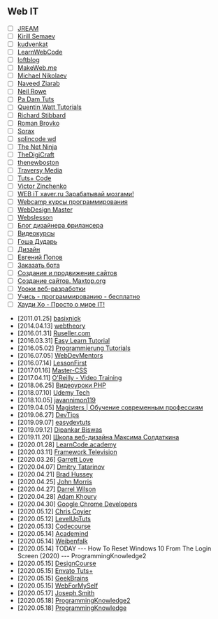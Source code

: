 ## Web IT

- [ ] [JREAM](https://www.youtube.com/channel/UCFfuK45zBZxhq0m1bxYP-Zw)
- [ ] [Kirill Semaev](https://www.youtube.com/channel/UCemtVTjKhD_GcEOQ_rNOrRw)
- [ ] [kudvenkat](https://www.youtube.com/channel/UCCTVrRB5KpIiK6V2GGVsR1Q)
- [ ] [LearnWebCode](https://www.youtube.com/channel/UCHRp19HU7Y2LwfI0Ai6WAGQ)
- [ ] [loftblog](https://www.youtube.com/channel/UCIIt69f5D44s2cdb9vXQNzA)
- [ ] [MakeWeb.me](https://www.youtube.com/channel/UCt36CWL85NGtOgUMZ2X6x5g)
- [ ] [Michael Nikolaev](https://www.youtube.com/channel/UCVkuc9H3X8F0lAg5paPcwLg)
- [ ] [Naveed Ziarab](https://www.youtube.com/channel/UCIzPhZKIYoXBYxuN3t4TU2g)
- [ ] [Neil Rowe](https://www.youtube.com/channel/UCwHrYi0GL6dmYaRB0StEbEA)
- [ ] [Pa Dam Tuts](https://www.youtube.com/channel/UCzKW1gIGnerPbsZD-C2QNpA)
- [ ] [Quentin Watt Tutorials](https://www.youtube.com/channel/UCtGGGu_hp8ToQ9BR6Vni19w)
- [ ] [Richard Stibbard](https://www.youtube.com/channel/UCBJnEkFKpFb2742_7cFmVzg)
- [ ] [Roman Brovko](https://www.youtube.com/channel/UCiwYG9Bnxfaipnp5ckCSlQw)
- [ ] [Sorax](https://www.youtube.com/channel/UCdnFX7mzgup9moXG2fULOog)
- [ ] [splincode wd](https://www.youtube.com/channel/UC8xfERWMN3YMcQrM260ABtw)
- [ ] [The Net Ninja](https://www.youtube.com/channel/UCW5YeuERMmlnqo4oq8vwUpg)
- [ ] [TheDigiCraft](https://www.youtube.com/channel/UCw0ZIfZiV-BORQvok_cxNPw)
- [ ] [thenewboston](https://www.youtube.com/channel/UCJbPGzawDH1njbqV-D5HqKw)
- [ ] [Traversy Media](https://www.youtube.com/channel/UC29ju8bIPH5as8OGnQzwJyA)
- [ ] [Tuts+ Code](https://www.youtube.com/channel/UCd-EhXGbXSozuzsAAdPIn3A)
- [ ] [Victor Zinchenko](https://www.youtube.com/channel/UCQTlLk8CI8GDUPsz21uwjOQ)
- [ ] [WEB iT xaver.ru Зарабатывай мозгами!](https://www.youtube.com/channel/UC4vsJ5PMS3qNN61ORVL05og)
- [ ] [Webcamp курсы программирования](https://www.youtube.com/channel/UCc2xLoUejv78It0Tq61duaA)
- [ ] [WebDesign Master](https://www.youtube.com/channel/UC7enHM_oJRYJOnyJrcRzwbg)
- [ ] [Webslesson](https://www.youtube.com/channel/UC8Nbgc4vUi27HgBv2ffEiHw)
- [ ] [Блог дизайнера фрилансера](https://www.youtube.com/channel/UCiF0YY5d84iFZrLrDsP7xRQ)
- [ ] [Видеокурсы](https://www.youtube.com/channel/UCpRlxyP9_s0QJ8TdOMj3aRA)
- [ ] [Гоша Дударь](https://www.youtube.com/channel/UCvuY904el7JvBlPbdqbfguw)
- [ ] [Дизайн](https://www.youtube.com/channel/UCswtUaxvXXZe3KkwMtgrj9g)
- [ ] [Евгений Попов](https://www.youtube.com/channel/UCA1KuDtQapiKD50wk_mVM-Q)
- [ ] [Заказать бота](https://www.youtube.com/channel/UC7adbVu6XjmCnGyUml-O-xw)
- [ ] [Создание и продвижение сайтов](https://www.youtube.com/channel/UCWWfIyhjfJHdH1Kvx5p9gyg)
- [ ] [Создание сайтов. Maxtop.org](https://www.youtube.com/channel/UCk4Gb1imUGYK5r6U3Xir4Rw)
- [ ] [Уроки веб-разработки](https://www.youtube.com/channel/UCHHw70vvbfyM6xJQoV8U-Pw)
- [ ] [Учись - программированию - бесплатно](https://www.youtube.com/channel/UCYcOu-hGM8gqcXFU1jnFJtg)
- [ ] [Хауди Хо - Просто о мире IT!](https://www.youtube.com/channel/UC7f5bVxWsm3jlZIPDzOMcAg)
- [2011.01.25] [basixnick](https://www.youtube.com/channel/UC6hMTO-QhmYQvpNTkhha2dA)
- [2014.04.13] [webtheory](https://www.youtube.com/channel/UCD15yBvmQElLP7EFL8vW6Yw)
- [2016.01.31] [Ruseller.com](https://www.youtube.com/channel/UCqp_CZbW5drSGH5AFflSfuA)
- [2016.03.31] [Easy Learn Tutorial](https://www.youtube.com/channel/UCOmFcwNbdxxRXR6Xza0m4Ew)
- [2016.05.02] [Programmierung Tutorials](https://www.youtube.com/channel/UCbW1_N8jyA4-OTO428LTyjw)
- [2016.07.05] [WebDevMentors](https://www.youtube.com/channel/UCMqC6THcgjvDMbdxa7TaZ7w)
- [2016.07.14] [LessonFirst](https://www.youtube.com/channel/UCLAkvv3lfwveX2aqo2oO9GQ)
- [2017.01.16] [Master-CSS](https://www.youtube.com/channel/UC0Fl0gKuawQQs8jf35T_kfg)
- [2017.04.11] [O'Reilly - Video Training](https://www.youtube.com/channel/UCFvbB4_qLYRrOQNuFudz-Mg)
- [2018.06.25] [Видеоуроки PHP](https://www.youtube.com/channel/UCpEWlcj5rkU1H9vkIf9Lb5g)
- [2018.07.10] [Udemy Tech](https://www.youtube.com/channel/UCU6e4MJtvlcX5DBLP1cq8hQ)
- [2018.10.05] [javannimon119](https://www.youtube.com/channel/UCe-2zBJGYQ2M9HaWb0IAoJg)
- [2019.04.05] [Magisters | Обучение современным профессиям](https://www.youtube.com/channel/UCUzksGhlJU0rNF5KneUZkSA)
- [2019.06.27] [DevTips](https://www.youtube.com/channel/UCyIe-61Y8C4_o-zZCtO4ETQ)
- [2019.09.07] [easydevtuts](https://www.youtube.com/channel/UCI-vEugj8uNGB_ZFuutlMYw)
- [2019.09.12] [Dipankar Biswas](https://www.youtube.com/channel/UCVmP2ZiGYCJT1cuFSiF8dNQ)
- [2019.11.20] [Школа веб-дизайна Максима Солдаткина](https://www.youtube.com/channel/UCD2oiYqLVHUocIDh9iiDFIg)
- [2020.01.28] [LearnCode.academy](https://www.youtube.com/channel/UCVTlvUkGslCV_h-nSAId8Sw)
- [2020.03.11] [Framework Television](https://www.youtube.com/channel/UCkg_xpBf5gMSnBZx8uRG-yg)
- [2020.03.26] [Garrett Love](https://www.youtube.com/channel/UCxSITxL2JbF229OGCqieVZw)
- [2020.04.07] [Dmitry Tatarinov](https://www.youtube.com/channel/UCqGmFw8wurbav1q8tf3Zi8A)
- [2020.04.21] [Brad Hussey](https://www.youtube.com/channel/UCVguiojKA6iobcySMJ5boNA)
- [2020.04.25] [John Morris](https://www.youtube.com/channel/UCFh7FvnJ_0sVP4V0rZe6AaA)
- [2020.04.27] [Darrel Wilson](https://www.youtube.com/channel/UC5alq-VmYnfQZt7YaNgdcGw)
- [2020.04.28] [Adam Khoury](https://www.youtube.com/channel/UCpzRDg0orQBZFBPzeXm1yNg)
- [2020.04.30] [Google Chrome Developers](https://www.youtube.com/channel/UCnUYZLuoy1rq1aVMwx4aTzw)
- [2020.05.12] [Chris Coyier](https://www.youtube.com/channel/UCADyUOnhyEoQqrw_RrsGleA)
- [2020.05.12] [LevelUpTuts](https://www.youtube.com/channel/UCyU5wkjgQYGRB0hIHMwm2Sg)
- [2020.05.13] [Codecourse](https://www.youtube.com/channel/UCpOIUW62tnJTtpWFABxWZ8g)
- [2020.05.14] [Academind](https://www.youtube.com/channel/UCSJbGtTlrDami-tDGPUV9-w)
- [2020.05.14] [Weibenfalk](https://www.youtube.com/channel/UCnnnWy4UTYN258FfVGeXBbg)
- [2020.05.14] TODAY --- How To Reset Windows 10 From The Login Screen (2020) --- ProgrammingKnowledge2
- [2020.05.15] [DesignCourse](https://www.youtube.com/channel/UCVyRiMvfUNMA1UPlDPzG5Ow)
- [2020.05.15] [Envato Tuts+](https://www.youtube.com/channel/UC8lxnUR_CzruT2KA6cb7p0Q)
- [2020.05.15] [GeekBrains](https://www.youtube.com/channel/UCN6geF_MsLDEp5ISxXKgAFQ)
- [2020.05.15] [WebForMySelf](https://www.youtube.com/channel/UCGuhp4lpQvK94ZC5kuOZbjA)
- [2020.05.17] [Joseph Smith](https://www.youtube.com/channel/UCWxB7V9weF702avKxXESdvw)
- [2020.05.18] [ProgrammingKnowledge2](https://www.youtube.com/channel/UC8aFE06Cti9OnQcKpl6rDvQ)
- [2020.05.18] [ProgrammingKnowledge](https://www.youtube.com/channel/UCs6nmQViDpUw0nuIx9c_WvA)
